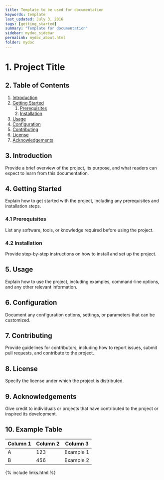 ```yaml
---
title: Template to be used for documentation
keywords: template
last_updated: July 3, 2016
tags: [getting_started]
summary: "Template for documentation"
sidebar: mydoc_sidebar
permalink: mydoc_about.html
folder: mydoc
---
```


# 1. Project Title

## 2. Table of Contents
1. [Introduction](#introduction)
2. [Getting Started](#getting-started)
    1. [Prerequisites](#prerequisites)
    2. [Installation](#installation)
3. [Usage](#usage)
4. [Configuration](#configuration)
5. [Contributing](#contributing)
6. [License](#license)
7. [Acknowledgements](#acknowledgements)

## 3. Introduction
Provide a brief overview of the project, its purpose, and what readers can expect to learn from this documentation.

## 4. Getting Started
Explain how to get started with the project, including any prerequisites and installation steps.

### 4.1 Prerequisites
List any software, tools, or knowledge required before using the project.

### 4.2 Installation
Provide step-by-step instructions on how to install and set up the project.

## 5. Usage
Explain how to use the project, including examples, command-line options, and any other relevant information.

## 6. Configuration
Document any configuration options, settings, or parameters that can be customized.

## 7. Contributing
Provide guidelines for contributors, including how to report issues, submit pull requests, and contribute to the project.

## 8. License
Specify the license under which the project is distributed.

## 9. Acknowledgements
Give credit to individuals or projects that have contributed to the project or inspired its development.

## 10. Example Table
| Column 1 | Column 2 | Column 3 |
|----------|----------|----------|
| A        | 123      | Example 1|
| B        | 456      | Example 2|


{% include links.html %}
